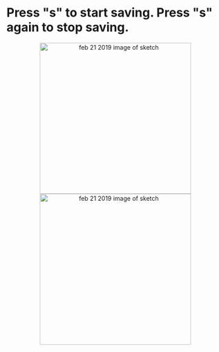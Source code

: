 
<h1>Press "s" to start saving. Press "s" again to stop saving.</h1>
<p align="center">
  <img src="https://github.com/krismadden/ABC-Always-Be-Coding/blob/master/2019/2019:02/2019:02:21/IMG_5556.JPG?raw=true" width="350" alt="feb 21 2019 image of sketch">
  <br>
  <img src="https://github.com/krismadden/ABC-Always-Be-Coding/blob/master/2019/2019:02/2019:02:21/IMG_5557.JPG?raw=true" width="350" alt="feb 21 2019 image of sketch">
</p>
